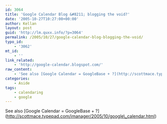 ```yaml
---
id: 3064
title: 'Google Calendar Blog &#8211; blogging the void?'
date: '2005-10-27T10:27:00+00:00'
author: Kellan
layout: post
guid: 'http://lm.quxx.info/?p=3064'
permalink: /2005/10/27/google-calendar-blog-blogging-the-void/
typo_id:
    - '3062'
mt_id:
    - ''
link_related:
    - 'http://google-calendar.blogspot.com/'
raw_content:
    - 'See also [Google Calendar = GoogleBase + ?](http://scottmace.typepad.com/imanager/2005/10/google_calendar.html)'
categories:
    - Aside
tags:
    - calendaring
    - google
---
```


See also \[Google Calendar = GoogleBase + ?\](http://scottmace.typepad.com/imanager/2005/10/google\_calendar.html)